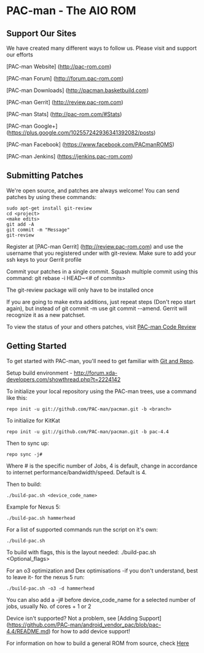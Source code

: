 PAC-man - The AIO ROM
=====================

Support Our Sites
------------------------
We have created many different ways to follow us. Please visit and support our efforts

[PAC-man Website] (http://pac-rom.com)

[PAC-man Forum] (http://forum.pac-rom.com)

[PAC-man Downloads] (http://pacman.basketbuild.com)

[PAC-man Gerrit] (http://review.pac-rom.com)

[PAC-man Stats] (http://pac-rom.com/#Stats)

[PAC-man Google+] (https://plus.google.com/102557242936341392082/posts)

[PAC-man Facebook] (https://www.facebook.com/PACmanROMS)

[PAC-man Jenkins] (https://jenkins.pac-rom.com)


Submitting Patches
------------------
We're open source, and patches are always welcome!
You can send patches by using these commands:

    sudo apt-get install git-review
    cd <project>
    <make edits>
    git add -A
    git commit -m "Message"
    git-review

Register at [PAC-man Gerrit] (http://review.pac-rom.com) and use the username that you registered under with git-review. Make sure to add your ssh keys to your Gerrit profile

Commit your patches in a single commit. Squash multiple commit using this command: git rebase -i HEAD~<# of commits>

The git-review package will only have to be installed once

If you are going to make extra additions, just repeat steps (Don't repo start again), but instead of git commit -m
use git commit --amend. Gerrit will recognize it as a new patchset.

To view the status of your and others patches, visit [PAC-man Code Review](http://review.pac-rom.com/)


Getting Started
---------------

To get started with PAC-man, you'll need to get
familiar with [Git and Repo](http://source.android.com/download/using-repo).

Setup build environment - http://forum.xda-developers.com/showthread.php?t=2224142

To initialize your local repository using the PAC-man trees, use a command like this:

    repo init -u git://github.com/PAC-man/pacman.git -b <branch>

To initialize for KitKat

    repo init -u git://github.com/PAC-man/pacman.git -b pac-4.4

Then to sync up:

    repo sync -j#

Where # is the specific number of Jobs, 4 is default, change in accordance to internet performance/bandwidth/speed. Default is 4.

Then to build:

    ./build-pac.sh <device_code_name>

Example for Nexus 5:

    ./build-pac.sh hammerhead

For a list of supported commands run the script on it's own:

    ./build-pac.sh

To build with flags, this is the layout needed:
    ./build-pac.sh <Optional_flags> <device codename>

For an o3 optimization and Dex optimisations -if you don't understand, best to leave it- for the nexus 5 run:

    ./build-pac.sh -o3 -d hammerhead

You can also add a -j# before device_code_name for a selected number of jobs, usually No. of cores + 1 or 2


Device isn't supported? Not a problem, see [Adding Support] (https://github.com/PAC-man/android_vendor_pac/blob/pac-4.4/README.md) for how to add device support!

For information on how to build a general ROM from source, check [Here](http://forum.xda-developers.com/showthread.php?t=2649812)
